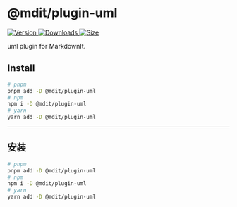 # @mdit/plugin-uml

[![Version](https://img.shields.io/npm/v/@mdit/plugin-uml.svg?style=flat-square&logo=npm) ![Downloads](https://img.shields.io/npm/dm/@mdit/plugin-uml.svg?style=flat-square&logo=npm) ![Size](https://img.shields.io/bundlephobia/min/@mdit/plugin-uml?style=flat-square&logo=npm)](https://www.npmjs.com/package/@mdit/plugin-uml)

uml plugin for MarkdownIt.

## Install

```bash
# pnpm
pnpm add -D @mdit/plugin-uml
# npm
npm i -D @mdit/plugin-uml
# yarn
yarn add -D @mdit/plugin-uml
```

---

## 安装

```bash
# pnpm
pnpm add -D @mdit/plugin-uml
# npm
npm i -D @mdit/plugin-uml
# yarn
yarn add -D @mdit/plugin-uml
```

